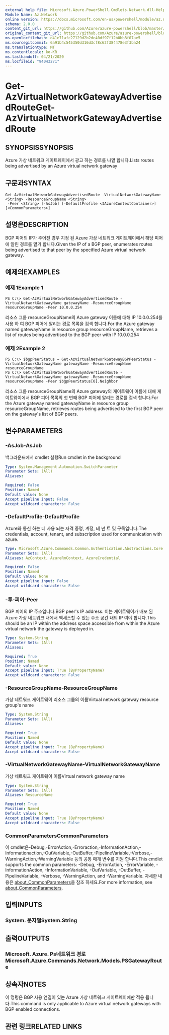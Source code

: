 ```yaml
---
external help file: Microsoft.Azure.PowerShell.Cmdlets.Network.dll-Help.xml
Module Name: Az.Network
online version: https://docs.microsoft.com/en-us/powershell/module/az.network/get-azvirtualnetworkgatewayadvertisedroute
schema: 2.0.0
content_git_url: https://github.com/Azure/azure-powershell/blob/master/src/Network/Network/help/Get-AzVirtualNetworkGatewayAdvertisedRoute.md
original_content_git_url: https://github.com/Azure/azure-powershell/blob/master/src/Network/Network/help/Get-AzVirtualNetworkGatewayAdvertisedRoute.md
ms.openlocfilehash: d41e71afc27129d2b2de40df97f12b0bb8f07ae5
ms.sourcegitcommit: 6a91b4c545350d316d3cf8c62f384478e3f3ba24
ms.translationtype: MT
ms.contentlocale: ko-KR
ms.lasthandoff: 04/21/2020
ms.locfileid: "94043271"
---
```

# <span data-ttu-id="90d58-101">Get-AzVirtualNetworkGatewayAdvertisedRoute</span><span class="sxs-lookup"><span data-stu-id="90d58-101">Get-AzVirtualNetworkGatewayAdvertisedRoute</span></span>

## <span data-ttu-id="90d58-102">SYNOPSIS</span><span class="sxs-lookup"><span data-stu-id="90d58-102">SYNOPSIS</span></span>
<span data-ttu-id="90d58-103">Azure 가상 네트워크 게이트웨이에서 광고 하는 경로를 나열 합니다.</span><span class="sxs-lookup"><span data-stu-id="90d58-103">Lists routes being advertised by an Azure virtual network gateway</span></span>

## <span data-ttu-id="90d58-104">구문과</span><span class="sxs-lookup"><span data-stu-id="90d58-104">SYNTAX</span></span>

```
Get-AzVirtualNetworkGatewayAdvertisedRoute -VirtualNetworkGatewayName <String> -ResourceGroupName <String>
 -Peer <String> [-AsJob] [-DefaultProfile <IAzureContextContainer>] [<CommonParameters>]
```

## <span data-ttu-id="90d58-105">설명은</span><span class="sxs-lookup"><span data-stu-id="90d58-105">DESCRIPTION</span></span>
<span data-ttu-id="90d58-106">BGP 피어의 IP가 주어진 경우 지정 된 Azure 가상 네트워크 게이트웨이에서 해당 피어에 알린 경로를 열거 합니다.</span><span class="sxs-lookup"><span data-stu-id="90d58-106">Given the IP of a BGP peer, enumerates routes being advertised to that peer by the specified Azure virtual network gateway.</span></span> 

## <span data-ttu-id="90d58-107">예제의</span><span class="sxs-lookup"><span data-stu-id="90d58-107">EXAMPLES</span></span>

### <span data-ttu-id="90d58-108">예제 1</span><span class="sxs-lookup"><span data-stu-id="90d58-108">Example 1</span></span>
```
PS C:\> Get-AzVirtualNetworkGatewayAdvertisedRoute -VirtualNetworkGatewayName gatewayName -ResourceGroupName resourceGroupName -Peer 10.0.0.254
```

<span data-ttu-id="90d58-109">리소스 그룹 resourceGroupName의 Azure gateway 이름에 대해 IP 10.0.0.254를 사용 하 여 BGP 피어에 알리는 경로 목록을 검색 합니다.</span><span class="sxs-lookup"><span data-stu-id="90d58-109">For the Azure gateway named gatewayName in resource group resourceGroupName, retrieves a list of routes being advertised to the BGP peer with IP 10.0.0.254</span></span>

### <span data-ttu-id="90d58-110">예제 2</span><span class="sxs-lookup"><span data-stu-id="90d58-110">Example 2</span></span>
```
PS C:\> $bgpPeerStatus = Get-AzVirtualNetworkGatewayBGPPeerStatus -VirtualNetworkGatewayName gatewayName -ResourceGroupName resourceGroupName
PS C:\> Get-AzVirtualNetworkGatewayAdvertisedRoute -VirtualNetworkGatewayName gatewayName -ResourceGroupName resourceGroupName -Peer $bgpPeerStatus[0].Neighbor
```

<span data-ttu-id="90d58-111">리소스 그룹 resourceGroupName의 Azure gateway의 게이트웨이 이름에 대해 게이트웨이에서 BGP 피어 목록의 첫 번째 BGP 피어에 알리는 경로를 검색 합니다.</span><span class="sxs-lookup"><span data-stu-id="90d58-111">For the Azure gateway named gatewayName in resource group resourceGroupName, retrieves routes being advertised to the first BGP peer on the gateway's list of BGP peers.</span></span>

## <span data-ttu-id="90d58-112">변수</span><span class="sxs-lookup"><span data-stu-id="90d58-112">PARAMETERS</span></span>

### <span data-ttu-id="90d58-113">-AsJob</span><span class="sxs-lookup"><span data-stu-id="90d58-113">-AsJob</span></span>
<span data-ttu-id="90d58-114">백그라운드에서 cmdlet 실행</span><span class="sxs-lookup"><span data-stu-id="90d58-114">Run cmdlet in the background</span></span>

```yaml
Type: System.Management.Automation.SwitchParameter
Parameter Sets: (All)
Aliases:

Required: False
Position: Named
Default value: None
Accept pipeline input: False
Accept wildcard characters: False
```

### <span data-ttu-id="90d58-115">-DefaultProfile</span><span class="sxs-lookup"><span data-stu-id="90d58-115">-DefaultProfile</span></span>
<span data-ttu-id="90d58-116">Azure와 통신 하는 데 사용 되는 자격 증명, 계정, 테 넌 트 및 구독입니다.</span><span class="sxs-lookup"><span data-stu-id="90d58-116">The credentials, account, tenant, and subscription used for communication with azure.</span></span>

```yaml
Type: Microsoft.Azure.Commands.Common.Authentication.Abstractions.Core.IAzureContextContainer
Parameter Sets: (All)
Aliases: AzContext, AzureRmContext, AzureCredential

Required: False
Position: Named
Default value: None
Accept pipeline input: False
Accept wildcard characters: False
```

### <span data-ttu-id="90d58-117">-투-피어</span><span class="sxs-lookup"><span data-stu-id="90d58-117">-Peer</span></span>
<span data-ttu-id="90d58-118">BGP 피어의 IP 주소입니다.</span><span class="sxs-lookup"><span data-stu-id="90d58-118">BGP peer's IP address.</span></span> <span data-ttu-id="90d58-119">이는 게이트웨이가 배포 된 Azure 가상 네트워크 내에서 액세스할 수 있는 주소 공간 내의 IP 여야 합니다.</span><span class="sxs-lookup"><span data-stu-id="90d58-119">This should be an IP within the address space accessible from within the Azure virtual network the gateway is deployed in.</span></span> 

```yaml
Type: System.String
Parameter Sets: (All)
Aliases:

Required: True
Position: Named
Default value: None
Accept pipeline input: True (ByPropertyName)
Accept wildcard characters: False
```

### <span data-ttu-id="90d58-120">-ResourceGroupName</span><span class="sxs-lookup"><span data-stu-id="90d58-120">-ResourceGroupName</span></span>
<span data-ttu-id="90d58-121">가상 네트워크 게이트웨이 리소스 그룹의 이름</span><span class="sxs-lookup"><span data-stu-id="90d58-121">Virtual network gateway resource group's name</span></span>

```yaml
Type: System.String
Parameter Sets: (All)
Aliases:

Required: True
Position: Named
Default value: None
Accept pipeline input: True (ByPropertyName)
Accept wildcard characters: False
```

### <span data-ttu-id="90d58-122">-VirtualNetworkGatewayName</span><span class="sxs-lookup"><span data-stu-id="90d58-122">-VirtualNetworkGatewayName</span></span>
<span data-ttu-id="90d58-123">가상 네트워크 게이트웨이 이름</span><span class="sxs-lookup"><span data-stu-id="90d58-123">Virtual network gateway name</span></span>

```yaml
Type: System.String
Parameter Sets: (All)
Aliases: ResourceName

Required: True
Position: Named
Default value: None
Accept pipeline input: True (ByPropertyName)
Accept wildcard characters: False
```

### <span data-ttu-id="90d58-124">CommonParameters</span><span class="sxs-lookup"><span data-stu-id="90d58-124">CommonParameters</span></span>
<span data-ttu-id="90d58-125">이 cmdlet은-Debug,-ErrorAction,-Erroraction,-InformationAction,-Informationaction,-OutVariable,-OutBuffer,-PipelineVariable,-Verbose,-WarningAction,-WarningVariable 등의 공통 매개 변수를 지원 합니다.</span><span class="sxs-lookup"><span data-stu-id="90d58-125">This cmdlet supports the common parameters: -Debug, -ErrorAction, -ErrorVariable, -InformationAction, -InformationVariable, -OutVariable, -OutBuffer, -PipelineVariable, -Verbose, -WarningAction, and -WarningVariable.</span></span> <span data-ttu-id="90d58-126">자세한 내용은 [about_CommonParameters](http://go.microsoft.com/fwlink/?LinkID=113216)을 참조 하세요.</span><span class="sxs-lookup"><span data-stu-id="90d58-126">For more information, see [about_CommonParameters](http://go.microsoft.com/fwlink/?LinkID=113216).</span></span>

## <span data-ttu-id="90d58-127">입력</span><span class="sxs-lookup"><span data-stu-id="90d58-127">INPUTS</span></span>

### <span data-ttu-id="90d58-128">System. 문자열</span><span class="sxs-lookup"><span data-stu-id="90d58-128">System.String</span></span>

## <span data-ttu-id="90d58-129">출력</span><span class="sxs-lookup"><span data-stu-id="90d58-129">OUTPUTS</span></span>

### <span data-ttu-id="90d58-130">Microsoft. Azure. Ps네트워크 경로</span><span class="sxs-lookup"><span data-stu-id="90d58-130">Microsoft.Azure.Commands.Network.Models.PSGatewayRoute</span></span>

## <span data-ttu-id="90d58-131">상속자</span><span class="sxs-lookup"><span data-stu-id="90d58-131">NOTES</span></span>
<span data-ttu-id="90d58-132">이 명령은 BGP 사용 연결이 있는 Azure 가상 네트워크 게이트웨이에만 적용 됩니다.</span><span class="sxs-lookup"><span data-stu-id="90d58-132">This command is only applicable to Azure virtual network gateways with BGP enabled connections.</span></span>

## <span data-ttu-id="90d58-133">관련 링크</span><span class="sxs-lookup"><span data-stu-id="90d58-133">RELATED LINKS</span></span>

